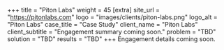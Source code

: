 +++
title = "Piton Labs"
weight = 45
[extra]
site_url = "https://pitonlabs.com"
logo = "images/clients/piton-labs.png"
logo_alt = "Piton Labs"
case_title = "Case Study"
client_name = "Piton Labs"
client_subtitle = "Engagement summary coming soon."
problem = "TBD"
solution = "TBD"
results = "TBD"
+++
Engagement details coming soon.

<!-- more -->
